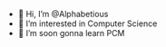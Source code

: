 - 👋 Hi, I’m @Alphabetious
- 👀 I’m interested in Computer Science
- 🌱 I’m soon gonna learn PCM


<!---
Alphabetious/Alphabetious is a ✨ special ✨ repository because its `README.md` (this file) appears on your GitHub profile.
You can click the Preview link to take a look at your changes.
--->
